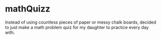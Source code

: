 # mathQuizz

Instead of using countless pieces of paper or messy chalk boards, decided to just make a math problem quiz for my daughter to practice every day with.